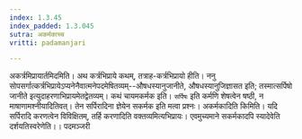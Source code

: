```yaml
---
index: 1.3.45
index_padded: 1.3.045
sutra: अकर्मकाच्च
vritti: padamanjari

---
```

अकर्त्रमिप्रायार्तमिदमिति। अथ कर्त्रभिप्राये कथम्, तत्राह-कर्त्रभिप्रायो हीति। ननु सोपसर्गात्कर्त्रभिप्रायेऽप्यनेनैवात्मनेपदमेषितव्यम्--औषधस्यानुजानीते, औषधस्यानुजिज्ञासत इति; तस्मात्सर्पिषो जानीते इत्युदाहरणाभिप्रायमेतद्वेतव्यम्। कथं चायमकर्मक इति। `सर्पिषः` इति कर्मणि शेषत्वेन षष्ठी, न माषाणामश्नीयादितिवत्। तेन सर्पिरादिना ज्ञेयेन सकर्मक इति मत्वा प्रश्नः।
अकर्मकादिति किमिति। यदि सर्पिरादि करणत्वेन विविक्षितम्, तर्हि करणादिति वक्तव्यमित्यभिप्रायः। एवमुच्यमाने सकर्मकादपि स्यादेवेति दर्शयतिस्वरेणेति।।
पदमञ्जरी